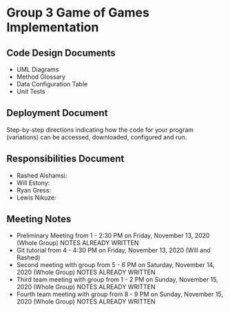 # Group 3 Game of Games Implementation

## Code Design Documents

* UML Diagrams
* Method Glossary
* Data Configuration Table
* Unit Tests

## Deployment Document

Step-by-step directions indicating how the code for your program (variations) can be accessed, downloaded, configured and run.

## Responsibilities Document

* Rashed Alshamsi:
* Will Estony:
* Ryan Gress:
* Lewis Nikuze:

## Meeting Notes

* Preliminary Meeting from 1 - 2:30 PM on Friday, November 13, 2020 (Whole Group)  NOTES ALREADY WRITTEN
* Git tutorial from 4 - 4:30 PM on Friday, November 13, 2020 (Will and Rashed)
* Second meeting with group from 5 - 6 PM on Saturday, November 14, 2020 (Whole Group)  NOTES ALREADY WRITTEN
* Third team meeting with group from 1 - 2 PM on Sunday, November 15, 2020 (Whole Group)  NOTES ALREADY WRITTEN
* Fourth team meeting with group from 8 - 9 PM on Sunday, November 15, 2020 (Whole Group) NOTES ALREADY WRITTEN
